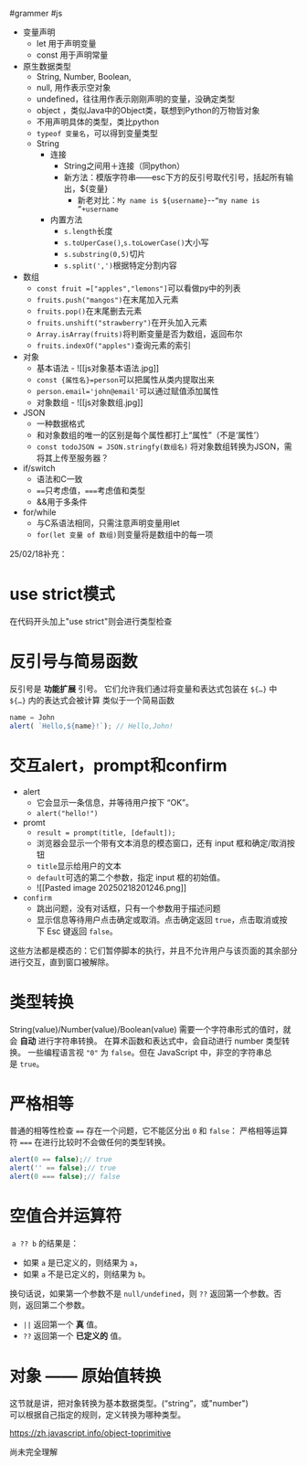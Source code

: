 #grammer #js
- 变量声明
	- let 用于声明变量
	- const 用于声明常量
- 原生数据类型
	- String, Number, Boolean, 
	- null, 用作表示空对象
	- undefined，往往用作表示刚刚声明的变量，没确定类型
	- object ，类似Java中的Object类，联想到Python的万物皆对象
	- 不用声明具体的类型，类比python
	- `typeof 变量名`，可以得到变量类型
	- String
		- 连接
			- String之间用＋连接（同python）
			- 新方法：模版字符串——esc下方的反引号取代引号，括起所有输出，${变量}
				- 新老对比：``My name is ${username}``--`“my name is ”+username`
		- 内置方法
			- `s.length`长度
			- `s.toUperCase()`,`s.toLowerCase()`大小写
			- `s.substring(0,5)`切片
			- `s.split(',')`根据特定分割内容
- 数组
	- `const fruit =["apples","lemons"]`可以看做py中的列表
	- `fruits.push("mangos")`在末尾加入元素
	- `fruits.pop()`在末尾删去元素
	- `fruits.unshift("strawberry")`在开头加入元素
	- `Array.isArray(fruits)`将判断变量是否为数组，返回布尔	
	- `fruits.indexOf("apples")`查询元素的索引
- 对象
	- 基本语法
			- ![[js对象基本语法.jpg]]
	- `const {属性名}=person`可以把属性从类内提取出来
	- `person.email='john@email'`可以通过赋值添加属性
	- 对象数组
			- ![[js对象数组.jpg]]
- JSON
	- 一种数据格式
	- 和对象数组的唯一的区别是每个属性都打上“属性”（不是‘属性’）
	- `const todoJSON = JSON.stringfy(数组名)` 将对象数组转换为JSON，需将其上传至服务器？
- if/switch
	- 语法和C一致
	- `==`只考虑值，`===`考虑值和类型
	- &&用于多条件
- for/while
	- 与C系语法相同，只需注意声明变量用let
	- `for(let 变量 of 数组)`则变量将是数组中的每一项

25/02/18补充：

# use strict模式
在代码开头加上"use strict"则会进行类型检查
# 反引号与简易函数
反引号是 **功能扩展** 引号。
它们允许我们通过将变量和表达式包装在 `${…}` 中
`${…}` 内的表达式会被计算
类似于一个简易函数

```js
name = John
alert( `Hello,${name}!`); // Hello,John!
```

# 交互alert，prompt和confirm

- alert
	- 它会显示一条信息，并等待用户按下 “OK”。
	- `alert("hello!")`
- promt
	- `result = prompt(title, [default]);`
	- 浏览器会显示一个带有文本消息的模态窗口，还有 input 框和确定/取消按钮
	- `title`显示给用户的文本
	- `default`可选的第二个参数，指定 input 框的初始值。
	- ![[Pasted image 20250218201246.png]]
- `confirm`
	- 跳出问题，没有对话框，只有一个参数用于描述问题
	- 显示信息等待用户点击确定或取消。点击确定返回 `true`，点击取消或按下 Esc 键返回 `false`。

这些方法都是模态的：它们暂停脚本的执行，并且不允许用户与该页面的其余部分进行交互，直到窗口被解除。

# 类型转换

String(value)/Number(value)/Boolean(value)
需要一个字符串形式的值时，就会 **自动** 进行字符串转换。
在算术函数和表达式中，会自动进行 number 类型转换。
一些编程语言视 `"0"` 为 `false`。但在 JavaScript 中，非空的字符串总是 `true`。

# 严格相等
普通的相等性检查 `==` 存在一个问题，它不能区分出 `0` 和 `false`：
严格相等运算符 `===` 在进行比较时不会做任何的类型转换。

```js
alert(0 == false);// true
alert('' == false);// true
alert(0 === false);// false
```

# 空值合并运算符

 `a ?? b` 的结果是：

- 如果 `a` 是已定义的，则结果为 `a`，
- 如果 `a` 不是已定义的，则结果为 `b`。

换句话说，如果第一个参数不是 `null/undefined`，则 `??` 返回第一个参数。否则，返回第二个参数。

- `||` 返回第一个 **真** 值。
- `??` 返回第一个 **已定义的** 值。


# 对象 —— 原始值转换

这节就是讲，把对象转换为基本数据类型。(“string”，或"number")  
可以根据自己指定的规则，定义转换为哪种类型。

https://zh.javascript.info/object-toprimitive

尚未完全理解

